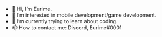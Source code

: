 - 👋 Hi, I’m Eurime.
- 👀 I’m interested in mobile development/game development.
- 🌱 I’m currently trying to learn about coding.
- 📫 How to contact me: Discord, Eurime#0001

<!---
euriime/euriime is a ✨ special ✨ repository because its `README.md` (this file) appears on your GitHub profile.
You can click the Preview link to take a look at your changes.
--->
